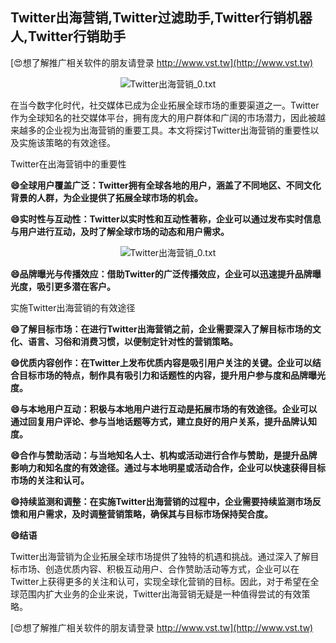 ## **Twitter出海营销,Twitter过滤助手,Twitter行销机器人,Twitter行销助手**

[😍想了解推广相关软件的朋友请登录 http://www.vst.tw](http://www.vst.tw)

 <center><img src="https://vst.tw/MP4/tuiguang/png/6.png" alt="Twitter出海营销_0.txt"></center>

在当今数字化时代，社交媒体已成为企业拓展全球市场的重要渠道之一。Twitter作为全球知名的社交媒体平台，拥有庞大的用户群体和广阔的市场潜力，因此被越来越多的企业视为出海营销的重要工具。本文将探讨Twitter出海营销的重要性以及实施该策略的有效途径。

Twitter在出海营销中的重要性

**😄全球用户覆盖广泛：Twitter拥有全球各地的用户，涵盖了不同地区、不同文化背景的人群，为企业提供了拓展全球市场的机会。**

**😄实时性与互动性：Twitter以实时性和互动性著称，企业可以通过发布实时信息与用户进行互动，及时了解全球市场的动态和用户需求。**

 <center><img src="https://vst.tw/MP4/tuiguang/png/8.png" alt="Twitter出海营销_0.txt"></center>

**😄品牌曝光与传播效应：借助Twitter的广泛传播效应，企业可以迅速提升品牌曝光度，吸引更多潜在客户。**

实施Twitter出海营销的有效途径

**😄了解目标市场：在进行Twitter出海营销之前，企业需要深入了解目标市场的文化、语言、习俗和消费习惯，以便制定针对性的营销策略。**

**😄优质内容创作：在Twitter上发布优质内容是吸引用户关注的关键。企业可以结合目标市场的特点，制作具有吸引力和话题性的内容，提升用户参与度和品牌曝光度。**

**😄与本地用户互动：积极与本地用户进行互动是拓展市场的有效途径。企业可以通过回复用户评论、参与当地话题等方式，建立良好的用户关系，提升品牌认知度。**

**😄合作与赞助活动：与当地知名人士、机构或活动进行合作与赞助，是提升品牌影响力和知名度的有效途径。通过与本地明星或活动合作，企业可以快速获得目标市场的关注和认可。**

**😄持续监测和调整：在实施Twitter出海营销的过程中，企业需要持续监测市场反馈和用户需求，及时调整营销策略，确保其与目标市场保持契合度。**

**😄结语**

Twitter出海营销为企业拓展全球市场提供了独特的机遇和挑战。通过深入了解目标市场、创造优质内容、积极互动用户、合作赞助活动等方式，企业可以在Twitter上获得更多的关注和认可，实现全球化营销的目标。因此，对于希望在全球范围内扩大业务的企业来说，Twitter出海营销无疑是一种值得尝试的有效策略。

[😍想了解推广相关软件的朋友请登录 http://www.vst.tw](http://www.vst.tw)



